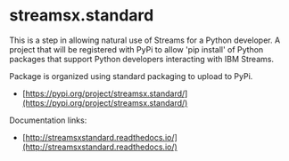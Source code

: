 # streamsx.standard
This is a step in allowing natural use of Streams for a Python developer. A project that will be registered with PyPi to allow 'pip install' of Python packages that support Python developers interacting with IBM Streams.

Package is organized using standard packaging to upload to PyPi.
* [https://pypi.org/project/streamsx.standard/](https://pypi.org/project/streamsx.standard/)

Documentation links:
* [http://streamsxstandard.readthedocs.io/](http://streamsxstandard.readthedocs.io/)
